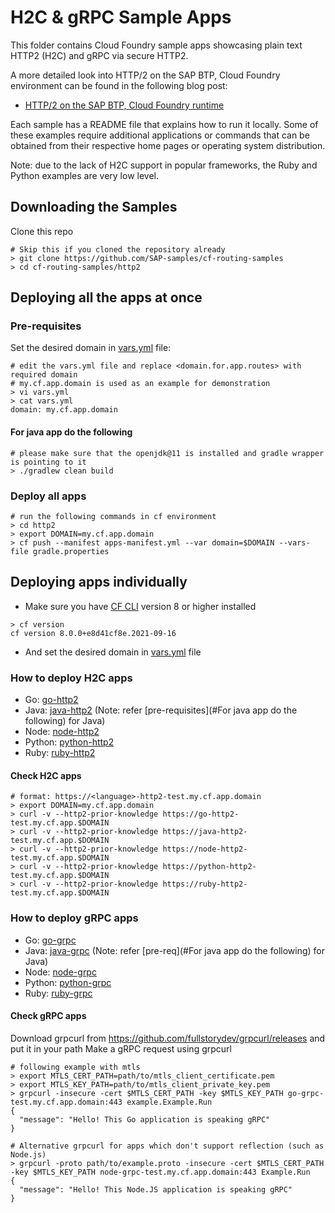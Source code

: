 # H2C & gRPC Sample Apps

This folder contains Cloud Foundry sample apps showcasing plain text HTTP2 (H2C) and gRPC via secure HTTP2.

A more detailed look into HTTP/2 on the SAP BTP, Cloud Foundry environment can be found in the following blog post:
* [HTTP/2 on the SAP BTP, Cloud Foundry runtime](https://blogs.sap.com/2022/02/16/http-2-on-sap-btp-cloud-foundry-runtime/)

Each sample has a README file that explains how to run it locally. Some of these examples require additional applications or commands that can be obtained from their respective home pages or operating system distribution.

Note: due to the lack of H2C support in popular frameworks, the Ruby and Python examples are very low level.

## Downloading the Samples

Clone this repo 

```shell
# Skip this if you cloned the repository already
> git clone https://github.com/SAP-samples/cf-routing-samples
> cd cf-routing-samples/http2

```
## Deploying all the apps at once
### Pre-requisites
Set the desired domain in [vars.yml](vars.yml) file:
```shell
# edit the vars.yml file and replace <domain.for.app.routes> with required domain
# my.cf.app.domain is used as an example for demonstration
> vi vars.yml
> cat vars.yml
domain: my.cf.app.domain
```

#### For java app do the following
```shell
# please make sure that the openjdk@11 is installed and gradle wrapper is pointing to it
> ./gradlew clean build
```
### Deploy all apps
```shell
# run the following commands in cf environment
> cd http2
> export DOMAIN=my.cf.app.domain
> cf push --manifest apps-manifest.yml --var domain=$DOMAIN --vars-file gradle.properties
```
## Deploying apps individually 
* Make sure you have [CF CLI](https://docs.cloudfoundry.org/cf-cli/install-go-cli.html) version 8 or higher installed

```shell
> cf version
cf version 8.0.0+e8d41cf8e.2021-09-16
```
* And set the desired domain in [vars.yml](vars.yml) file
### How to deploy H2C apps
* Go: [go-http2](go-http2)
* Java: [java-http2](java-http2) (Note: refer [pre-requisites](#For java app do the following) for Java)
* Node: [node-http2](node-http2)
* Python: [python-http2](python-http2)
* Ruby: [ruby-http2](ruby-http2)
#### Check H2C apps
```shell
# format: https://<language>-http2-test.my.cf.app.domain
> export DOMAIN=my.cf.app.domain
> curl -v --http2-prior-knowledge https://go-http2-test.my.cf.app.$DOMAIN
> curl -v --http2-prior-knowledge https://java-http2-test.my.cf.app.$DOMAIN
> curl -v --http2-prior-knowledge https://node-http2-test.my.cf.app.$DOMAIN
> curl -v --http2-prior-knowledge https://python-http2-test.my.cf.app.$DOMAIN
> curl -v --http2-prior-knowledge https://ruby-http2-test.my.cf.app.$DOMAIN
```

### How to deploy gRPC apps
* Go: [go-grpc](go-grpc)
* Java: [java-grpc](java-grpc) (Note: refer [pre-req](#For java app do the following) for Java)
* Node: [node-grpc](node-grpc)
* Python: [python-grpc](python-grpc)
* Ruby: [ruby-grpc](ruby-grpc)
#### Check gRPC apps
Download grpcurl from https://github.com/fullstorydev/grpcurl/releases and put it in your path
Make a gRPC request using grpcurl
```shell
# following example with mtls
> export MTLS_CERT_PATH=path/to/mtls_client_certificate.pem
> export MTLS_KEY_PATH=path/to/mtls_client_private_key.pem
> grpcurl -insecure -cert $MTLS_CERT_PATH -key $MTLS_KEY_PATH go-grpc-test.my.cf.app.domain:443 example.Example.Run
{
  "message": "Hello! This Go application is speaking gRPC"
}

# Alternative grpcurl for apps which don't support reflection (such as Node.js)
> grpcurl -proto path/to/example.proto -insecure -cert $MTLS_CERT_PATH -key $MTLS_KEY_PATH node-grpc-test.my.cf.app.domain:443 Example.Run
{
  "message": "Hello! This Node.JS application is speaking gRPC"
}
```
